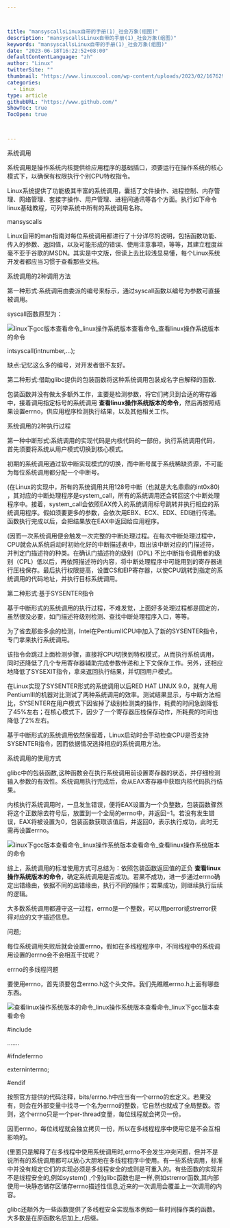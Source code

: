 ```yaml
---



title: "mansyscallsLinux自带的手册(1)_社会万象(组图)"
description: "mansyscallsLinux自带的手册(1)_社会万象(组图)"
keywords: "mansyscallsLinux自带的手册(1)_社会万象(组图)"
date: "2023-06-18T16:22:52+08:00"
defaultContentLanguage: "zh"
author: "Linux"
twitterSite: ""
thumbnail: "https://www.linuxcool.com/wp-content/uploads/2023/02/1676296961899_0.jpg"
categories:
  - Linux
type: article
githubURL: "https://www.github.com/"
ShowToc: true
TocOpen: true



---
```


系统调用

系统调用是操作系统内核提供给应用程序的基础插口，须要运行在操作系统的核心模式下，以确保有权限执行个别CPU特权指令。

Linux系统提供了功能极其丰富的系统调用，囊括了文件操作、进程控制、内存管理、网络管理、套接字操作、用户管理、进程间通讯等各个方面。执行如下命令linux基础教程，可列举系统中所有的系统调用名称。

mansyscalls

Linux自带的man指南对每位系统调用都进行了十分详尽的说明，包括函数功能、传入的参数、返回值，以及可能形成的错误、使用注意事项，等等，其建立程度丝毫不亚于谷歌的MSDN。其实是中文版，但读上去比较浅显易懂，每个Linux系统开发者都应当习惯于查看那些文档。

系统调用的2种调用方法

第一种形式:系统调用由委派的编号来标示，通过syscall函数以编号为参数可直接被调用。

syscall函数原型为：

![linux下gcc版本查看命令_linux操作系统版本查看命令_查看linux操作系统版本的命令](https://www.linuxcool.com/wp-content/uploads/2023/02/1676296961899_0.jpg)

intsyscall(intnumber,…);

缺点:记忆这么多的编号，对开发者很不友好。

第二种形式:借助glibc提供的包装函数将这种系统调用包装成名字自解释的函数.

包装函数并没有做太多额外工作，主要是检测参数，将它们拷贝到合适的寄存器中，接着调用指定标号的系统调用 **查看linux操作系统版本的命令**，然后再按照结果设置errno，供应用程序检测执行结果，以及其他相关工作。

系统调用的2种执行过程

第一种中断形式:系统调用的实现代码是内核代码的一部份。执行系统调用代码，首先须要将系统从用户模式切换到核心模式。

初期的系统调用通过软中断实现模式的切换，而中断号属于系统稀缺资源，不可能为每位系统调用都分配一个中断号。

(在Linux的实现中，所有的系统调用共用128号中断（也就是大名鼎鼎的int0x80) ，其对应的中断处理程序是system_call，所有的系统调用还会转回这个中断处理程序中。接着，system_call会依照EAX传入的系统调用标号跳转并执行相应的系统调用程序。假如须要更多的参数，会依次用EBX、ECX、EDX、EDI进行传递。函数执行完成以后，会把结果放在EAX中返回给应用程序。

(因而一次系统调用便会触发一次完整的中断处理过程。在每次中断处理过程中，CPU就会从系统启动时初始化好的中断描述表中，取出该中断对应的门描述符，并判定门描述符的种类。在确认门描述符的级别（DPL) 不比中断指令调用者的级别（CPL）低以后，再依照描述符的内容，将中断处理程序中可能用到的寄存器进行压栈保存。最后执行权限提高，设置CS和EIP寄存器，以使CPU跳转到指定的系统调用的代码地址，并执行目标系统调用。

第二种形式:基于SYSENTER指令

基于中断形式的系统调用的执行过程，不难发觉，上面好多处理过程都是固定的，虽然很没必要，如门描述符级别检测、查找中断处理程序入口，等等。

为了省去那些多余的检测，Intel在PentiumIICPU中加入了新的SYSENTER指令，专门拿来执行系统调用。

该指令会跳过上面检测步骤，直接将CPU切换到特权模式，从而执行系统调用，同时还降低了几个专用寄存器辅助完成参数传递和上下文保存工作。另外，还相应地降低了SYSEXIT指令，拿来返回执行结果，并切回用户模式。

在Linux实现了SYSENTER形式的系统调用以后RED HAT LINUX 9.0，就有人用PentiumIII的机器对比测试了两种系统调用的效率。测试结果显示，与中断方法相比，SYSENTER在用户模式下因省掉了级别检测类的操作，耗费的时间急剧降低了45%左右；在核心模式下，因少了一个寄存器压栈保存动作，所耗费的时间也降低了2%左右。

基于中断形式的系统调用依然保留着，Linux启动时会手动检查CPU是否支持SYSENTER指令，因而依据情况选择相应的系统调用方法。

系统调用的使用方式

glibc中的包装函数,这种函数会在执行系统调用前设置寄存器的状态，并仔细检测输入参数的有效性。系统调用执行完成后，会从EAX寄存器中获取内核代码执行结果。

内核执行系统调用时，一旦发生错误，便将EAX设置为一个负整数，包装函数骤然将这个正数除去符号后，放置到一个全局的errno中，并返回−1。若没有发生错误，EAX将被设置为0，包装函数获取该值后，并返回0，表示执行成功，此时无需再设置errno。

![linux下gcc版本查看命令_linux操作系统版本查看命令_查看linux操作系统版本的命令](https://www.linuxcool.com/wp-content/uploads/2023/02/1676296961899_2.jpg)

综上，系统调用的标准使用方式可总结为：依照包装函数返回值的正负 **查看linux操作系统版本的命令**，确定系统调用是否成功。若果不成功，进一步通过errno确定出错缘由，依据不同的出错缘由，执行不同的操作；若果成功，则继续执行后续的逻辑。

大多数系统调用都遵守这一过程，errno是一个整数，可以用perror或strerror获得对应的文字描述信息。

问题;

每位系统调用失败后就会设置errno，假如在多线程程序中，不同线程中的系统调用设置的errno会不会相互干扰呢？

errno的多线程问题

要使用errno，首先须要包含errno.h这个头文件。我们先瞧瞧errno.h上面有哪些东西。

![查看linux操作系统版本的命令_linux操作系统版本查看命令_linux下gcc版本查看命令](https://www.linuxcool.com/wp-content/uploads/2023/02/1676296961899_3.png)

#include

…….

#ifndeferrno

externinterrno;

#endif

按照官方提供的代码注释，bits/errno.h中应当有一个errno的宏定义。若果没有，则会在外部变量中找寻一个名为errno的整数，它自然也就成了全局整数。否则，这个errno只是一个per-thread变量，每位线程就会拷贝一份。

因而errno，每位线程就会独立拷贝一份，所以在多线程程序中使用它是不会互相影响的。

(里面只是解释了在多线程中使用系统调用时,errno不会发生冲突问题，但并不是说所有的系统调用都可以放心大胆地在多线程程序中使用。有一些系统调用，标准中并没有规定它们的实现必须是多线程安全的或则是可重入的。有些函数的实现并不是线程安全的,例如system() ,个别glibc函数也是一样,例如strerror函数,其内部使用一块静态储存区储存errno描述性信息,近来的一次调用会覆盖上一次调用的内容。

glibc还额外为一些函数提供了多线程安全实现版本例如一些时间操作类的函数。大多数是在原函数名后加上_r后缀。